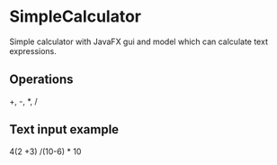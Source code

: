 # SimpleCalculator
Simple calculator with JavaFX gui and model which can calculate text expressions.
## Operations
+, -, *, /
## Text input example
4(2 +3) /(10-6) * 10
